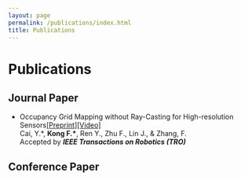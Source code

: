 ```yaml
---
layout: page
permalink: /publications/index.html
title: Publications
---
```


# Publications

## Journal Paper

- Occupancy Grid Mapping without Ray-Casting for High-resolution Sensors[[Preprint]](https://arxiv.org/pdf/2307.08493.pdf)[[Video]]()
<br>Cai, Y.\*, **Kong F.\***, Ren Y., Zhu F., Lin J., & Zhang, F.
<br>Accepted by ***IEEE Transactions on Robotics (TRO)***

## Conference Paper

